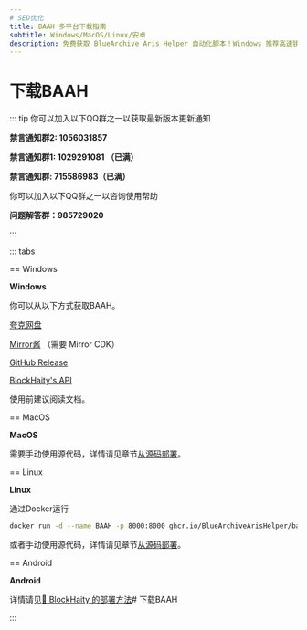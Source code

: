 ```yaml
---
# SEO优化
title: BAAH 多平台下载指南
subtitle: Windows/MacOS/Linux/安卓
description: 免费获取 BlueArchive Aris Helper 自动化脚本！Windows 推荐高速镜像下载，MacOS 需源码部署，Linux 支持 Docker 一键运行，安卓详见外部教程。
---
```


# 下载BAAH

::: tip
你可以加入以下QQ群之一以获取最新版本更新通知

**禁言通知群2: 1056031857**

**禁言通知群1: 1029291081 （已满）**

**禁言通知群: 715586983（已满）**



你可以加入以下QQ群之一以咨询使用帮助

**问题解答群：985729020**

:::

::: tabs

== Windows

**Windows**

你可以从以下方式获取BAAH。

[夸克网盘](https://pan.quark.cn/s/319faf23496c)

[Mirror酱](https://mirrorchyan.com/zh/projects?rid=BAAH) （需要 Mirror CDK）

[GitHub Release](https://github.com/BlueArchiveArisHelper/BAAH/releases)

<!-- [小飞RAN的API](###xiaofeiRAN-download-url###) -->

<DownloadLink />

[BlockHaity's API](https://api.blockhaity.qzz.io/docs/#/api-doc/getbaah)

使用前建议阅读文档。

== MacOS

**MacOS**

需要手动使用源代码，详情请见章节[从源码部署](/zh_CN/docs/manual/source-code.md)。

== Linux

**Linux**

通过Docker运行

``` bash
docker run -d --name BAAH -p 8000:8000 ghcr.io/BlueArchiveArisHelper/baah:latest
```

或者手动使用源代码，详情请见章节[从源码部署](/zh_CN/docs/manual/source-code.md)。

== Android

**Android** 

详情请见[🔗 BlockHaity 的部署方法](https://bas.blockhaity.qzz.io?target=/2025/02/10/BAAH%E5%9C%A8%E9%80%86%E5%A4%A9%E7%8E%AF%E5%A2%83%E4%B8%8B%E7%9A%84%E8%BF%90%E8%A1%8C/)# 下载BAAH

:::